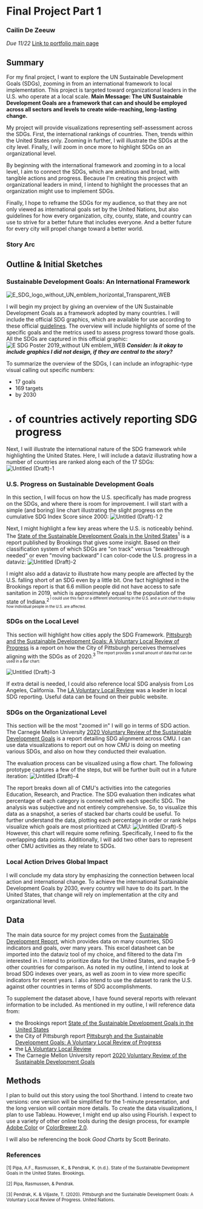 # Final Project Part 1
### Cailin De Zeeuw
*Due 11/22*
[Link to portfolio main page](/README.md)

## Summary
For my final project, I want to explore the UN Sustainable Development Goals (SDGs), zooming in from an international framework to local implementation. This project is targeted toward organizational leaders in the U.S. who operate at a local scale. 
**Main Message: The UN Sustainable Development Goals are a framework that can and should be employed across all sectors and levels to create wide-reaching, long-lasting change.**

My project will provide visualizations representing self-assessment across the SDGs. First, the international rankings of countries. Then, trends within the United States only. Zooming in further, I will illustrate the SDGs at the city level. Finally, I will zoom in once more to highlight SDGs on an organizational level. 

By beginning with the international framework and zooming in to a local level, I aim to connect the SDGs, which are ambitious and broad, with tangible actions and progress. Because I'm creating this project with organizational leaders in mind, I intend to highlight the processes that an organization might use to implement SDGs. 

Finally, I hope to reframe the SDGs for my audience, so that they are not only viewed as international goals set by the United Nations, but also guidelines for how every organization, city, county, state, and country can use to strive for a better future that includes everyone. And a better future for every city will propel change toward a better world. 
 
### Story Arc

## Outline & Initial Sketches

### Sustainable Development Goals: An International Framework
![E_SDG_logo_without_UN_emblem_horizontal_Transparent_WEB](https://user-images.githubusercontent.com/117120584/203669938-42a7eb59-c384-4e7c-a0ef-edde56b3c993.png)

I will begin my project by giving an overview of the UN Sustainable Development Goals as a framework adopted by many countries. I will include the official SDG graphics, which are available for use according to these official [guidelines](https://www.un.org/sustainabledevelopment/wp-content/uploads/2019/01/SDG_Guidelines_AUG_2019_Final.pdf). The overview will include highlights of some of the specific goals and the metrics used to assess progress toward those goals. All the SDGs are captured in this official graphic:
![E SDG Poster 2019_without UN emblem_WEB](https://user-images.githubusercontent.com/117120584/203670801-44842558-22b1-4ca9-8aa4-ebf6aa36d937.png)
***Consider: Is it okay to include graphics I did not design, if they are central to the story?***

To summarize the overview of the SDGs, I can include an infographic-type visual calling out specific numbers:
- 17 goals
- 169 targets
- by 2030
- # of countries actively reporting SDG progress

Next, I will illustrate the international nature of the SDG framework while highlighting the United States. Here, I will include a dataviz illustrating how a number of countries are ranked along each of the 17 SDGs:![Untitled (Draft)-1](https://user-images.githubusercontent.com/117120584/203673359-a70e02eb-8999-4070-aa38-0554c9a7d16e.jpg)

### U.S. Progress on Sustainable Development Goals
In this section, I will focus on how the U.S. specifically has made progress on the SDGs, and where there is room for improvement. I will start with a simple (and boring) line chart illustrating the slight progress on the cumulative SDG Index Score since 2000:
![Untitled (Draft)-1 2](https://user-images.githubusercontent.com/117120584/203674380-05db2d7e-5a29-42a3-9234-5dcf1c2d2db5.jpg)

Next, I might highlight a few key areas where the U.S. is noticeably behind. The [State of the Sustainable Development Goals in the United States](https://www.brookings.edu/wp-content/uploads/2022/03/2022_Brookings_State-of-SDGs-in-the-US.pdf)<sup>1</sup> is a report published by Brookings that gives some insight. Based on their classification system of which SDGs are "on track" versus "breakthrough needed" or even "moving backward" I can color-code the U.S. progress in a dataviz:
![Untitled (Draft)-2](https://user-images.githubusercontent.com/117120584/203676178-c896d78c-f7f4-459c-9beb-8dcd0c282981.jpg)

I might also add a dataviz to illustrate how many people are affected by the U.S. falling short of an SDG even by a little bit. One fact highlighted in the Brookings report is that 6.6 million people did not have access to safe sanitation in 2019, which is approximately equal to the population of the state of Indiana.<sup>2<sup> I could use this fact or a different shortcoming in the U.S. and a unit chart to display how individual people in the U.S. are affected.

### SDGs on the Local Level
This section will highlight how cities apply the SDG Framework. [Pittsburgh and the Sustainable Development Goals: A Voluntary Local Review of Progress](https://sdgs.un.org/sites/default/files/2020-12/Pittsburgh%20VLR%202020%20Final%20Draft.pdf) is a report on how the City of Pittsburgh perceives themselves aligning with the SDGs as of 2020.<sup>3<sup> The report provides a small amount of data that can be used in a bar chart:

  ![Untitled (Draft)-3](https://user-images.githubusercontent.com/117120584/203681086-582a0f0e-b6c3-4aeb-af1c-9134d8d6d519.jpg)

If extra detail is needed, I could also reference local SDG analysis from Los Angeles, California. The [LA Voluntary Local Review](https://sdg.lamayor.org/2021VLR) was a leader in local SDG reporting. Useful data can be found on their public website.

### SDGs on the Organizational Level
This section will be the most "zoomed in" I will go in terms of SDG action. The Carnegie Mellon University [2020 Voluntary Review of the Sustainable Development Goals](https://www.cmu.edu/leadership/the-provost/provost-priorities/sustainability-initiative/cmu-vur-2020.pdf) is a report detailing SDG alignment across CMU. I can use data visualizations to report out on how CMU is doing on meeting various SDGs, and also on how they conducted their evaluation. 

The evaluation process can be visualized using a flow chart. The following prototype captures a few of the steps, but will be further built out in a future iteration:
  ![Untitled (Draft)-4](https://user-images.githubusercontent.com/117120584/203684300-69e4a4b1-0f36-4937-9d23-681ef294569a.jpg)

The report breaks down all of CMU's activities into the categories Education, Research, and Practice. The SDG evaluation then indicates what percentage of each category is connected with each specific SDG. The analysis was subjective and not entirely comprehensive. So, to visualize this data as a snapshot, a series of stacked bar charts could be useful. To further understand the data, plotting each percentage in order or rank helps visualize which goals are most prioritized at CMU:
![Untitled (Draft)-5](https://user-images.githubusercontent.com/117120584/203689057-221f3f55-52b6-4c59-a8ec-b9692faeb1f6.jpg)
However, this chart will require some refining. Specifically, I need to fix the overlapping data points. Additionally, I will add two other bars to represent other CMU activities as they relate to SDGs. 
  
### Local Action Drives Global Impact
I will conclude my data story by emphasizing the connection between local action and international change. To achieve the international Sustainable Development Goals by 2030, every country will have to do its part. In the United States, that change will rely on implementation at the city and organizational level. 

## Data
The main data source for my project comes from the [Sustainable Development Report](https://dashboards.sdgindex.org/downloads), which provides data on many countries, SDG indicators and goals, over many years. This excel datasheet can be imported into the dataviz tool of my choice, and filtered to the data I'm interested in. I intend to prioritize data for the United States, and maybe 5-9 other countries for comparison. As noted in my outline, I intend to look at broad SDG indexes over years, as well as zoom in to view more specific indicators for recent years. I also intend to use the dataset to rank the U.S. against other countries in terms of SDG accomplishments. 

To supplement the dataset above, I have found several reports with relevant information to be included. As mentioned in my outline, I will reference data from:
  - the Brookings report [State of the Sustainable Development Goals in the United States](https://www.brookings.edu/wp-content/uploads/2022/03/2022_Brookings_State-of-SDGs-in-the-US.pdf)
  - the City of Pittsburgh report [Pittsburgh and the Sustainable Development Goals: A Voluntary Local Review of Progress](https://sdgs.un.org/sites/default/files/2020-12/Pittsburgh%20VLR%202020%20Final%20Draft.pdf) 
  - the [LA Voluntary Local Review](https://sdg.lamayor.org/2021VLR)
  - The Carnegie Mellon University report [2020 Voluntary Review of the Sustainable Development Goals](https://www.cmu.edu/leadership/the-provost/provost-priorities/sustainability-initiative/cmu-vur-2020.pdf)
  
## Methods
I plan to build out this story using the tool Shorthand. I intend to create two versions: one version will be simplified for the 1-minute presentation, and the long version will contain more details. To create the data visualizations, I plan to use Tableau. However, I might end up also using Flourish. I expect to use a variety of other online tools during the design process, for example [Adobe Color](https://color.adobe.com/create/color-wheel) or [ColorBrewer 2.0](https://colorbrewer2.org/#type=sequential&scheme=BuGn&n=3).

I will also be referencing the book *Good Charts* by Scott Berinato.
  
### References
<sub> [1] Pipa, A.F., Rasmussen, K., & Pendrak, K. (n.d.). State of the Sustainable Development Goals in the United States. Brookings.<sub>
  
<sub> [2] Pipa, Rasmussen, & Pendrak. <sub>
  
<sub>[3] Pendrak, K. & Viljaste, T. (2020). Pittsburgh and the Sustainable Development Goals: A Voluntary Local Review of Progress. United Nations.<sub>  

